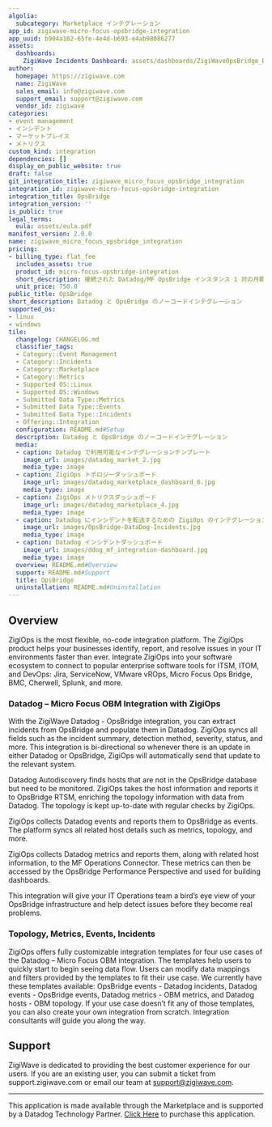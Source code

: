 ```yaml
---
algolia:
  subcategory: Marketplace インテグレーション
app_id: zigiwave-micro-focus-opsbridge-integration
app_uuid: b904a102-65fe-4e4d-b693-e4ab98086277
assets:
  dashboards:
    ZigiWave Incidents Dashboard: assets/dashboards/ZigiWaveOpsBridge_DataDogIncidentDashboard.json
author:
  homepage: https://zigiwave.com
  name: ZigiWave
  sales_email: info@zigiwave.com
  support_email: support@zigiwave.com
  vendor_id: zigiwave
categories:
- event management
- インシデント
- マーケットプレイス
- メトリクス
custom_kind: integration
dependencies: []
display_on_public_website: true
draft: false
git_integration_title: zigiwave_micro_focus_opsbridge_integration
integration_id: zigiwave-micro-focus-opsbridge-integration
integration_title: OpsBridge
integration_version: ''
is_public: true
legal_terms:
  eula: assets/eula.pdf
manifest_version: 2.0.0
name: zigiwave_micro_focus_opsbridge_integration
pricing:
- billing_type: flat_fee
  includes_assets: true
  product_id: micro-focus-opsbridge-integration
  short_description: 接続された Datadog/MF OpsBridge インスタンス 1 対の月額ライセンス
  unit_price: 750.0
public_title: OpsBridge
short_description: Datadog と OpsBridge のノーコードインテグレーション
supported_os:
- linux
- windows
tile:
  changelog: CHANGELOG.md
  classifier_tags:
  - Category::Event Management
  - Category::Incidents
  - Category::Marketplace
  - Category::Metrics
  - Supported OS::Linux
  - Supported OS::Windows
  - Submitted Data Type::Metrics
  - Submitted Data Type::Events
  - Submitted Data Type::Incidents
  - Offering::Integration
  configuration: README.md#Setup
  description: Datadog と OpsBridge のノーコードインテグレーション
  media:
  - caption: Datadog で利用可能なインテグレーションテンプレート
    image_url: images/datadog_market_2.jpg
    media_type: image
  - caption: ZigiOps トポロジーダッシュボード
    image_url: images/datadog_marketplace_dashboard_6.jpg
    media_type: image
  - caption: ZigiOps メトリクスダッシュボード
    image_url: images/datadog_marketplace_4.jpg
    media_type: image
  - caption: Datadog にインシデントを転送するための ZigiOps のインテグレーション
    image_url: images/OpsBridge-DataDog-Incidents.jpg
    media_type: image
  - caption: Datadog インシデントダッシュボード
    image_url: images/ddog_mf_integration-dashboard.jpg
    media_type: image
  overview: README.md#Overview
  support: README.md#Support
  title: OpsBridge
  uninstallation: README.md#Uninstallation
---
```


<!--  SOURCED FROM https://github.com/DataDog/marketplace -->



## Overview

ZigiOps is the most flexible, no-code integration platform. The ZigiOps product
helps your businesses identify, report, and resolve issues in your IT 
environments faster than ever. Integrate ZigiOps into your software ecosystem to connect to popular enterprise 
software tools for ITSM, ITOM, and DevOps: Jira, ServiceNow, VMware 
vROps, Micro Focus Ops Bridge, BMC, Cherwell, Splunk, and more.

### Datadog – Micro Focus OBM Integration with ZigiOps

With the ZigiWave Datadog - OpsBridge integration, you can extract incidents from OpsBridge and populate them in Datadog. ZigiOps syncs all fields such as the incident summary, detection method, severity, status, and more. This integration is bi-directional so whenever there is an update in either Datadog or OpsBridge, ZigiOps will automatically send that update to the relevant system.


Datadog Autodiscovery finds hosts that are not in
the OpsBridge database but need to be monitored. ZigiOps takes the host 
information and reports it to OpsBridge RTSM, enriching the topology 
information with data from Datadog. The topology is kept up-to-date with 
regular checks by ZigiOps.

ZigiOps collects Datadog events and reports them to OpsBridge as events.
The platform syncs all related host details such as metrics, topology, and more.

ZigiOps collects Datadog metrics and reports them, along with related host information, to the MF Operations 
Connector. These metrics can then be 
accessed by the OpsBridge Performance Perspective and used for 
building dashboards. 

This integration will give your IT Operations team a bird’s eye view of
your OpsBridge infrastructure and help detect issues before they become real 
problems.

### Topology, Metrics, Events, Incidents

ZigiOps offers fully customizable integration templates for four use cases of the Datadog – Micro Focus OBM integration. The templates help users to quickly start to begin seeing data flow. Users can modify data mappings and filters provided by the templates to fit their use case. We currently have these templates available: OpsBridge events - Datadog incidents, Datadog events - OpsBridge events,  Datadog metrics - OBM metrics, and Datadog hosts - OBM topology. If your use case doesn’t fit any of those templates, you can also create your own integration from scratch. Integration consultants will guide you along the way.

## Support

ZigiWave is dedicated to providing the best customer experience 
for our users.  If you are an existing user, you can submit a ticket from 
support.zigiwave.com or email our team at support@zigiwave.com. 

---
This application is made available through the Marketplace and is supported by a Datadog Technology Partner. <a href="https://app.datadoghq.com/marketplace/app/zigiwave-micro-focus-opsbridge-integration" target="_blank">Click Here</a> to purchase this application.